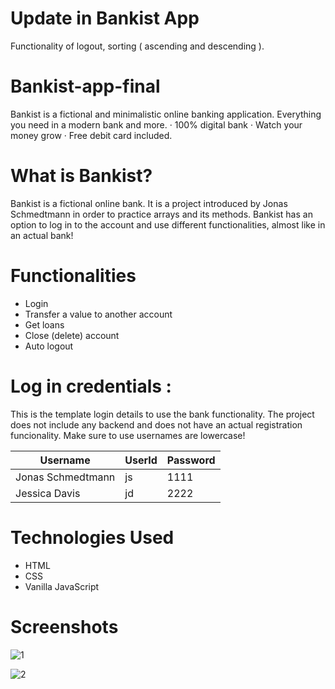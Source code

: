 # Update in Bankist App
Functionality of logout, sorting ( ascending and descending ).

# Bankist-app-final
Bankist is a fictional and minimalistic online banking application.
Everything you need in a modern bank and more. · 100% digital bank · Watch your money grow · Free debit card included.

# What is Bankist?
Bankist is a fictional online bank. It is a project introduced by Jonas Schmedtmann in order to practice arrays and its methods. Bankist has an option to log in to the account and use different functionalities, almost like in an actual bank!

# Functionalities
* Login
* Transfer a value to another account
* Get loans
* Close (delete) account
* Auto logout

# Log in credentials :

This is the template login details to use the bank functionality. The project does not include any backend and does not have an actual registration funcionality. Make sure to use usernames are lowercase!

| Username | UserId | Password |
|----------|----------|----------|
| Jonas Schmedtmann| js| 1111|
| Jessica Davis| jd| 2222|

# Technologies Used
* HTML
* CSS
* Vanilla JavaScript

# Screenshots

![1](https://github.com/Hashuudev/Bankist-app-final/assets/94761963/3e5c0c23-be3a-4a61-a4e5-d37036a597db)

![2](https://github.com/Hashuudev/Bankist-app-final/assets/94761963/055276f5-253b-4aee-8dcf-14ad94fbad81)
